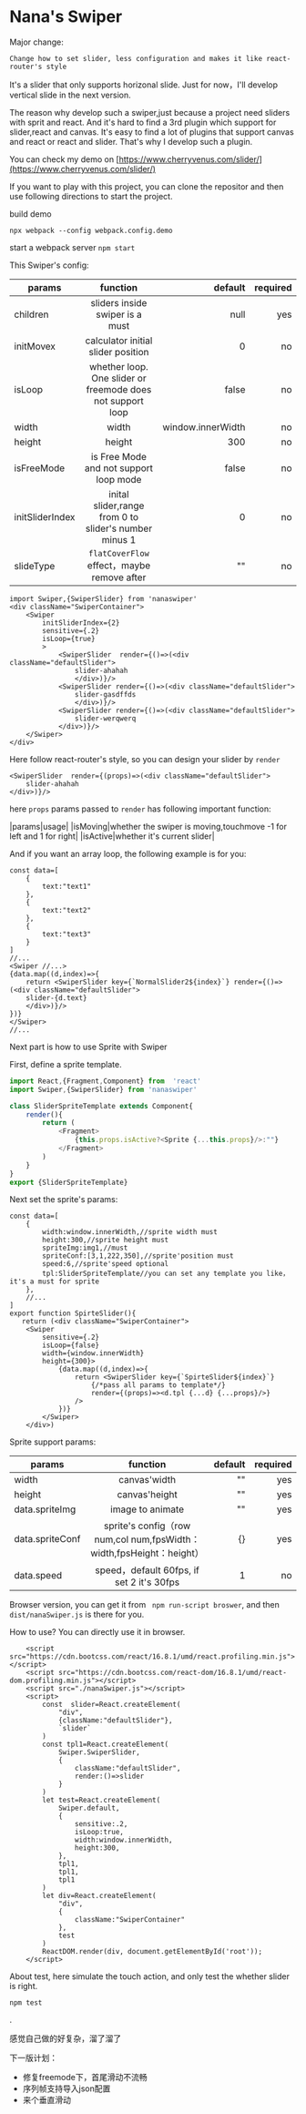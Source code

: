 # Nana's Swiper

Major change:
    
    Change how to set slider, less configuration and makes it like react-router's style

It's a slider that only supports horizonal slide. Just for now，I'll develop vertical slide in the next version.

The reason why develop such a swiper,just because a project need sliders with sprit and react. And it's hard to find a 3rd plugin which support for slider,react and canvas. It's easy to find a lot of plugins that support canvas and react or react and slider. That's why I develop such a plugin.

You can check my demo on [https://www.cherryvenus.com/slider/](https://www.cherryvenus.com/slider/)

If you want to play with this project, you can clone the repositor and then use following directions to start the project.

build demo

`npx webpack --config webpack.config.demo`

start a webpack server
 `npm start`

This Swiper's config:

|params|function|default|required|
| ------------- |:-------------:| -----:| -----:|
|children|sliders inside swiper is a must|null|yes||sensitive|how sensitive it is when move the swiper to next or prev slider|0.5|no|
|initMovex|calculator initial slider position|0|no|
|isLoop|whether loop. One slider or freemode does not support loop|false|no|
|width|width|window.innerWidth|no|
|height|height|300|no|
|isFreeMode|is Free Mode and not support loop mode|false|no|
|initSliderIndex|inital slider,range from 0 to slider's number minus 1|0|no|
|slideType|`flatCoverFlow` effect，maybe remove after|""|no|

```simple usage
import Swiper,{SwiperSlider} from 'nanaswiper'
<div className="SwiperContainer">
    <Swiper
        initSliderIndex={2}
        sensitive={.2} 
        isLoop={true}
        >
            <SwiperSlider  render={()=>(<div className="defaultSlider">
                slider-ahahah
                </div>)}/>
            <SwiperSlider render={()=>(<div className="defaultSlider">
                slider-gasdffds
                </div>)}/>
            <SwiperSlider render={()=>(<div className="defaultSlider">
                slider-werqwerq
            </div>)}/>
    </Swiper>
</div>
```

Here follow react-router's style, so you can design your slider by `render`

```
<SwiperSlider  render={(props)=>(<div className="defaultSlider">
    slider-ahahah
</div>)}/>
```

here `props` params passed to `render` has following important function:

|params|usage|
|isMoving|whether the swiper is moving,touchmove -1 for left and 1 for right|
|isActive|whether it's current slider|

And if you want an array loop, the following example is for you:

```
const data=[
    {
        text:"text1"
    },
    {
        text:"text2"
    },
    {
        text:"text3"
    }
]
//...
<Swiper //...>
{data.map((d,index)=>{
    return <SwiperSlider key={`NormalSlider2${index}`} render={()=>(<div className="defaultSlider">
    slider-{d.text}
    </div>)}/>
})}
</Swiper>
//...

```

Next part is how to use Sprite with Swiper

First, define a sprite template.

```SliderSpriteTemplate.js
import React,{Fragment,Component} from  'react'
import Swiper,{SwiperSlider} from 'nanaswiper'

class SliderSpriteTemplate extends Component{
    render(){
        return (
            <Fragment>
                {this.props.isActive?<Sprite {...this.props}/>:""}
            </Fragment>
        )
    }
}
export {SliderSpriteTemplate}
```
Next set the sprite's params:

```
const data=[
    {
        width:window.innerWidth,//sprite width must
        height:300,//sprite height must
        spriteImg:img1,//must
        spriteConf:[3,1,222,350],//sprite'position must
        speed:6,//sprite'speed optional
        tpl:SliderSpriteTemplate//you can set any template you like， it's a must for sprite
    },
    //...
]
export function SpirteSlider(){
   return (<div className="SwiperContainer">
    <Swiper
        sensitive={.2} 
        isLoop={false}
        width={window.innerWidth}
        height={300}>
            {data.map((d,index)=>{
                return <SwiperSlider key={`SpirteSlider${index}`}
                    {/*pass all params to template*/} 
                    render={(props)=><d.tpl {...d} {...props}/>}
                />
            })}
        </Swiper>
    </div>)
```

Sprite support params:

|params|function|default|required|
| ------------- |:-------------:| -----:| -----:|
|width|canvas'width|""|yes|
|height|canvas'height|""|yes|
|data.spriteImg|image to animate|""|yes|
|data.spriteConf|sprite's config（row num,col num,fpsWidth：width,fpsHeight：height）|{}|yes|
|data.speed|speed，default 60fps, if set 2 it's 30fps|1|no|

Browser version, you can get it from ` npm run-script broswer`, and then `dist/nanaSwiper.js` is there for you.

How to use? You can directly use it in browser.

```
    <script src="https://cdn.bootcss.com/react/16.8.1/umd/react.profiling.min.js"></script>
    <script src="https://cdn.bootcss.com/react-dom/16.8.1/umd/react-dom.profiling.min.js"></script>
    <script src="./nanaSwiper.js"></script>
    <script>
        const  slider=React.createElement(
            "div",
            {className:"defaultSlider"},
            `slider`
        )
        const tpl1=React.createElement(
            Swiper.SwiperSlider,
            {
                className:"defaultSlider",
                render:()=>slider
            }
        )
        let test=React.createElement(
            Swiper.default,
            {
                sensitive:.2,
                isLoop:true,
                width:window.innerWidth,
                height:300,
            },
            tpl1,
            tpl1,
            tpl1
        )
        let div=React.createElement(
            "div",
            {
                className:"SwiperContainer"
            },
            test
        )
        ReactDOM.render(div, document.getElementById('root'));
    </script>
```



About test, here simulate the touch action, and only test the whether slider is right.

```
npm test
```
.

感觉自己做的好复杂，溜了溜了

下一版计划：
* 修复freemode下，首尾滑动不流畅
* 序列帧支持导入json配置
* 来个垂直滑动
